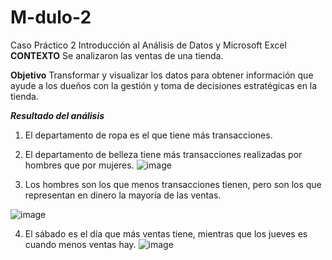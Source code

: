 # M-dulo-2
Caso Práctico 2 Introducción al Análisis de Datos y Microsoft Excel 
**CONTEXTO**
Se analizaron las ventas de una tienda.

**Objetivo**
Transformar y visualizar los datos para obtener información que ayude a los dueños con la gestión y toma de decisiones estratégicas en la tienda.

_**Resultado del análisis**_
1. El departamento de ropa es el que tiene más transacciones.
2. El departamento de belleza tiene más transacciones realizadas por hombres que por mujeres.
![image](https://github.com/user-attachments/assets/6ec9cb70-196a-4365-95e6-c8d64cbd01ba)

3. Los hombres son los que menos transacciones tienen, pero son los que representan en dinero la mayoría de las ventas.
   
![image](https://github.com/user-attachments/assets/cc4013d2-46cb-4190-963a-d4b01f1cc6cf)

4. El sábado es el día que más ventas tiene, mientras que los jueves es cuando menos ventas hay.
   ![image](https://github.com/user-attachments/assets/2afb13d3-3824-4cb1-84f3-d082a7d5fa21)
